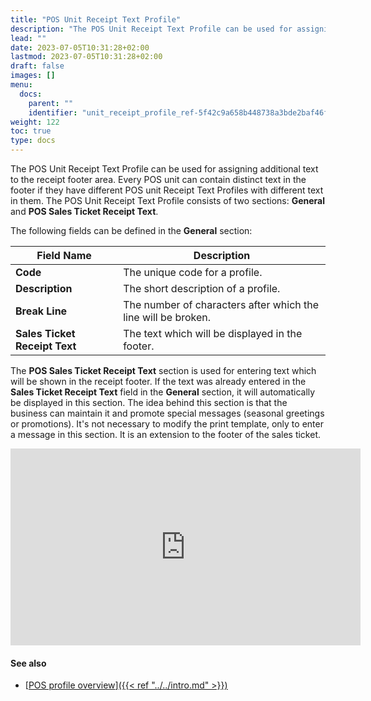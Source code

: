 ```yaml
---
title: "POS Unit Receipt Text Profile"
description: "The POS Unit Receipt Text Profile can be used for assigning additional text to the receipt footer area. Every POS unit can contain distinct text in the footer if they have different POS unit Receipt Text Profiles with different text in them."
lead: ""
date: 2023-07-05T10:31:28+02:00
lastmod: 2023-07-05T10:31:28+02:00
draft: false
images: []
menu:
  docs:
    parent: ""
    identifier: "unit_receipt_profile_ref-5f42c9a658b448738a3bde2baf46f345"
weight: 122
toc: true
type: docs
---
```


The POS Unit Receipt Text Profile can be used for assigning additional text to the receipt footer area. Every POS unit can contain distinct text in the footer if they have different POS unit Receipt Text Profiles with different text in them.
The POS Unit Receipt Text Profile consists of two sections: **General** and **POS Sales Ticket Receipt Text**.

The following fields can be defined in the **General** section:

| Field Name      | Description |
| ----------- | ----------- |
| **Code**       | The unique code for a profile.     |
| **Description**   | The short description of a profile.        |
| **Break Line**  | The number of characters after which the line will be broken. |
| **Sales Ticket Receipt Text** | The text which will be displayed in the footer. |


The **POS Sales Ticket Receipt Text** section is used for entering text which will be shown in the receipt footer. If the text was already entered in the **Sales Ticket Receipt Text** field in the **General** section, it will automatically be displayed in this section. The idea behind this section is that the business can maintain it and promote special messages (seasonal greetings or promotions). It's not necessary to modify the print template, only to enter a message in this section. It is an extension to the footer of the sales ticket. 

<iframe width="560" height="315" src="https://www.youtube.com/embed/OJ2V87aDmuA" title="YouTube video player" frameborder="0" allow="accelerometer; autoplay; clipboard-write; encrypted-media; gyroscope; picture-in-picture; web-share" allowfullscreen></iframe>

#### See also

- [<ins>POS profile overview<ins>]({{< ref "../../intro.md" >}})